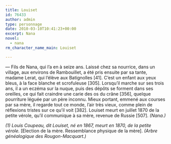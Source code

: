 ```yaml
---
title: Louiset
id: 76433
author: admin
type: personnage
date: 2010-03-10T10:41:23+00:00
excerpt: Nana
novel:
  - nana
rm_character_name_main: Louiset

---
```

— Fils de Nana, qui l&rsquo;a en à seize ans. Laissé chez sa nourrice, dans un village, aux environs de Rambouillet, a été pris ensuite par sa tante, madame Lerat, qui l&rsquo;élève aux Batignolles [41]. C&rsquo;est un enfant aux yeux bleus, à la face blanche et scrofuleuse [305]. Lorsqu&rsquo;il marche sur ses trois ans, il a un eczéma sur la nuque, puis des dépôts se forment dans ses oreilles, ce qui fait craindre une carie des os du crâne [356], quelque pourriture léguée par un père inconnu. Mieux portant, emmené aux courses par sa mère, il regarde tout ce monde, l&rsquo;air très vieux, comme plein de réflexions tristes sur ce qu&rsquo;il voit [382]. Louiset meurt en juillet 1870 de la petite vérole, qu&rsquo;il communique à sa mère, revenue de Russie [507]. _(Nana.)_

_(1) Louis Coupeau, dit Louiset, né en 1867, meurt en 1870, de la petite vérole._ [Election de la mère. Ressemblance physique de la mère]. _(Arbre généalogique des Rougon-Macquart.)_